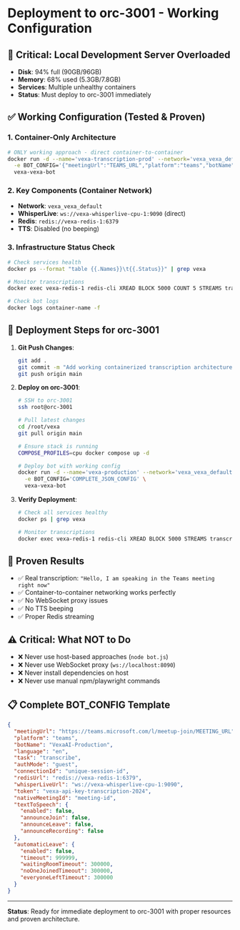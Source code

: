 # Deployment to orc-3001 - Working Configuration

## 🚨 Critical: Local Development Server Overloaded
- **Disk**: 94% full (90GB/96GB)
- **Memory**: 68% used (5.3GB/7.8GB)
- **Services**: Multiple unhealthy containers
- **Status**: Must deploy to orc-3001 immediately

## ✅ Working Configuration (Tested & Proven)

### 1. Container-Only Architecture
```bash
# ONLY working approach - direct container-to-container
docker run -d --name='vexa-transcription-prod' --network='vexa_vexa_default' \
  -e BOT_CONFIG='{"meetingUrl":"TEAMS_URL","platform":"teams","botName":"VexaAI-Production","language":"en","task":"transcribe","authMode":"guest","connectionId":"prod-session-$(date +%s)","redisUrl":"redis://vexa-redis-1:6379","whisperLiveUrl":"ws://vexa-whisperlive-cpu-1:9090","token":"vexa-api-key-transcription-2024","nativeMeetingId":"prod-meeting","textToSpeech":{"enabled":false,"announceJoin":false,"announceLeave":false,"announceRecording":false},"automaticLeave":{"enabled":false,"timeout":999999,"waitingRoomTimeout":300000,"noOneJoinedTimeout":300000,"everyoneLeftTimeout":300000}}' \
  vexa-vexa-bot
```

### 2. Key Components (Container Network)
- **Network**: `vexa_vexa_default`
- **WhisperLive**: `ws://vexa-whisperlive-cpu-1:9090` (direct)
- **Redis**: `redis://vexa-redis-1:6379`
- **TTS**: Disabled (no beeping)

### 3. Infrastructure Status Check
```bash
# Check services health
docker ps --format "table {{.Names}}\t{{.Status}}" | grep vexa

# Monitor transcriptions
docker exec vexa-redis-1 redis-cli XREAD BLOCK 5000 COUNT 5 STREAMS transcription_segments '$'

# Check bot logs
docker logs container-name -f
```

## 🔧 Deployment Steps for orc-3001

1. **Git Push Changes**:
   ```bash
   git add .
   git commit -m "Add working containerized transcription architecture"
   git push origin main
   ```

2. **Deploy on orc-3001**:
   ```bash
   # SSH to orc-3001
   ssh root@orc-3001
   
   # Pull latest changes
   cd /root/vexa
   git pull origin main
   
   # Ensure stack is running
   COMPOSE_PROFILES=cpu docker compose up -d
   
   # Deploy bot with working config
   docker run -d --name='vexa-production' --network='vexa_vexa_default' \
     -e BOT_CONFIG='COMPLETE_JSON_CONFIG' \
     vexa-vexa-bot
   ```

3. **Verify Deployment**:
   ```bash
   # Check all services healthy
   docker ps | grep vexa
   
   # Monitor transcriptions
   docker exec vexa-redis-1 redis-cli XREAD BLOCK 5000 STREAMS transcription_segments '$'
   ```

## 🎯 Proven Results
- ✅ Real transcription: `"Hello, I am speaking in the Teams meeting right now"`
- ✅ Container-to-container networking works perfectly
- ✅ No WebSocket proxy issues
- ✅ No TTS beeping
- ✅ Proper Redis streaming

## ⚠️ Critical: What NOT to Do
- ❌ Never use host-based approaches (`node bot.js`)
- ❌ Never use WebSocket proxy (`ws://localhost:8090`)
- ❌ Never install dependencies on host
- ❌ Never use manual npm/playwright commands

## 📋 Complete BOT_CONFIG Template
```json
{
  "meetingUrl": "https://teams.microsoft.com/l/meetup-join/MEETING_URL",
  "platform": "teams",
  "botName": "VexaAI-Production",
  "language": "en",
  "task": "transcribe",
  "authMode": "guest",
  "connectionId": "unique-session-id",
  "redisUrl": "redis://vexa-redis-1:6379",
  "whisperLiveUrl": "ws://vexa-whisperlive-cpu-1:9090",
  "token": "vexa-api-key-transcription-2024",
  "nativeMeetingId": "meeting-id",
  "textToSpeech": {
    "enabled": false,
    "announceJoin": false,
    "announceLeave": false,
    "announceRecording": false
  },
  "automaticLeave": {
    "enabled": false,
    "timeout": 999999,
    "waitingRoomTimeout": 300000,
    "noOneJoinedTimeout": 300000,
    "everyoneLeftTimeout": 300000
  }
}
```

---
**Status**: Ready for immediate deployment to orc-3001 with proper resources and proven architecture.